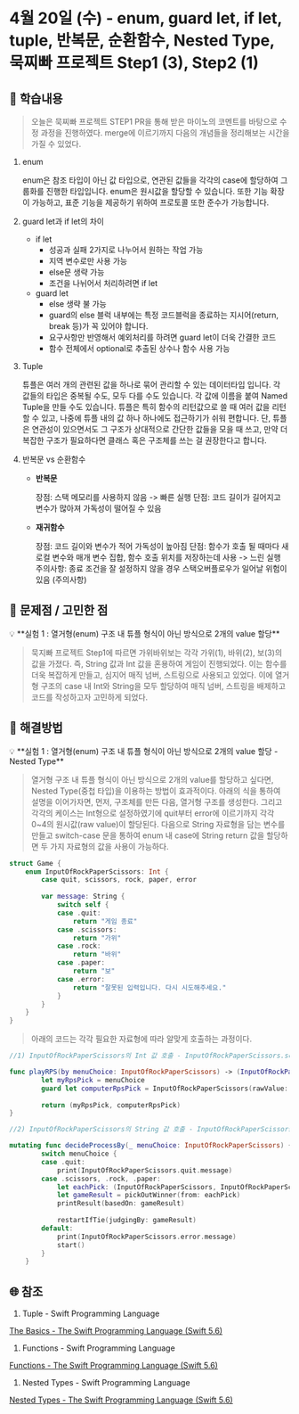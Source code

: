 # 4월 20일 (수) - enum, guard let, if let, tuple, 반복문, 순환함수, Nested Type, 묵찌빠 프로젝트 Step1 (3), Step2 (1)

## 🐣 학습내용

> 오늘은 묵찌빠 프로젝트 STEP1 PR을 통해 받은 마이노의 코멘트를 바탕으로 수정 과정을 진행하였다. merge에 이르기까지 다음의 개념들을 정리해보는 시간을 가질 수 있었다.
> 

1. enum
    
      enum은 참조 타입이 아닌 값 타입으로, 연관된 값들을 각각의 case에 할당하여 그룹화를 진행한 타입입니다. enum은 원시값을 할당할 수 있습니다. 또한 기능 확장이 가능하고, 표준 기능을 제공하기 위하여 프로토콜 또한 준수가 가능합니다.
    
2. guard let과 if let의 차이
    - if let
        - 성공과 실패 2가지로 나누어서 원하는 작업 가능
        - 지역 변수로만 사용 가능
        - else문 생략 가능
        - 조건을 나뉘어서 처리하려면 if let
    - guard let
        - else 생략 불 가능
        - guard의 else 블럭 내부에는 특정 코드블럭을 종료하는 지시어(return, break 등)가 꼭 있어야 합니다.
        - 요구사항만 반영해서 예외처리를 하려면 guard let이 더욱 간결한 코드
        - 함수 전체에서 optional로 추출된 상수나 함수 사용 가능
3. Tuple
    
      튜플은 여러 개의 관련된 값을 하나로 묶어 관리할 수 있는 데이터타입 입니다. 각 값들의 타입은 중복될 수도, 모두 다를 수도 있습니다. 각 값에 이름을 붙여 Named Tuple을 만들 수도 있습니다.
      튜플은 특히 함수의 리턴값으로 쓸 때 여러 값을 리턴할 수 있고, 나중에 튜플 내의 값 하나 하나에도 접근하기가 쉬워 편합니다.
      단, 튜플은 연관성이 있으면서도 그 구조가 상대적으로 간단한 값들을 모을 때 쓰고, 만약 더 복잡한 구조가 필요하다면 클래스 혹은 구조체를 쓰는 걸 권장한다고 합니다.
    
4. 반복문 vs 순환함수
    - **반복문**
        
        장점: 스택 메모리를 사용하지 않음 -> 빠른 실행
        단점: 코드 길이가 길어지고 변수가 많아져 가독성이 떨어질 수 있음
        
    - **재귀함수**
        
        장점: 코드 길이와 변수가 적어 가독성이 높아짐
        단점: 함수가 호출 될 때마다 새 로컬 변수와 매개 변수 집합, 함수 호출 위치를 저장하는데 사용 -> 느린 실행
        주의사항: 종료 조건을 잘 설정하지 않을 경우 스택오버플로우가 일어날 위험이 있음 (주의사항)
        
    

## 🐥 문제점 / 고민한 점

<aside>
💡 **실험 1 : 열거형(enum) 구조 내 튜플 형식이 아닌 방식으로 2개의 value 할당**

</aside>

> 묵지빠 프로젝트 Step1에 따르면 가위바위보는 각각 가위(1), 바위(2), 보(3)의 값을 가졌다. 즉, String 값과 Int 값을 혼용하여 게임이 진행되었다. 이는 함수를 더욱 복잡하게 만들고, 심지어 매직 넘버, 스트링으로 사용되고 있었다. 이에 열거형 구조의 case 내 Int와 String을 모두 할당하여 매직 넘버, 스트링을 배제하고 코드를 작성하고자 고민하게 되었다.
> 

## 🐓 해결방법

<aside>
💡 **실험 1 : 열거형(enum) 구조 내 튜플 형식이 아닌 방식으로 2개의 value 할당 - Nested Type**

</aside>

> 열거형 구조 내 튜플 형식이 아닌 방식으로 2개의 value를 할당하고 싶다면, Nested Type(중첩 타입)을 이용하는 방법이 효과적이다. 아래의 식을 통하여 설명을 이어가자면, 먼저, 구조체를 만든 다음, 열거형 구조를 생성한다. 그리고 각각의 케이스는 Int형으로 설정하였기에 quit부터 error에 이르기까지 각각 0~4의 원시값(raw value)이 할당된다. 다음으로 String 자료형을 담는 변수를 만들고 switch-case 문을 통하여 enum 내 case에 String return 값을 할당하면 두 가지 자료형의 값을 사용이 가능하다.
> 

```swift
struct Game {
    enum InputOfRockPaperScissors: Int {
        case quit, scissors, rock, paper, error
        
        var message: String {
            switch self {
            case .quit:
                return "게임 종료"
            case .scissors:
                return "가위"
            case .rock:
                return "바위"
            case .paper:
                return "보"
            case .error:
                return "잘못된 입력입니다. 다시 시도해주세요."
            }
        }
    }
}
```

> 아래의 코드는 각각 필요한 자료형에 따라 알맞게 호출하는 과정이다.
> 

```swift
//1) InputOfRockPaperScissors의 Int 값 호출 - InputOfRockPaperScissors.scissors.rawaVlue

func playRPS(by menuChoice: InputOfRockPaperScissors) -> (InputOfRockPaperScissors, InputOfRockPaperScissors) {
        let myRpsPick = menuChoice
        guard let computerRpsPick = InputOfRockPaperScissors(rawValue: Int.random(in: InputOfRockPaperScissors.scissors.rawValue...InputOfRockPaperScissors.paper.rawValue)) else { return (.quit, .quit) }
        
        return (myRpsPick, computerRpsPick)
}

//2) InputOfRockPaperScissors의 String 값 호출 - InputOfRockPaperScissors.quit.message

mutating func decideProcessBy(_ menuChoice: InputOfRockPaperScissors) {
        switch menuChoice {
        case .quit:
            print(InputOfRockPaperScissors.quit.message)
        case .scissors, .rock, .paper:
            let eachPick: (InputOfRockPaperScissors, InputOfRockPaperScissors) = playRPS(by: menuChoice)
            let gameResult = pickOutWinner(from: eachPick)
            printResult(basedOn: gameResult)
            
            restartIfTie(judgingBy: gameResult)
        default:
            print(InputOfRockPaperScissors.error.message)
            start()
        }
    }
```

## 🌐 참조

1. Tuple - Swift Programming Language

[The Basics - The Swift Programming Language (Swift 5.6)](https://docs.swift.org/swift-book/LanguageGuide/TheBasics.html#ID329)

1. Functions - Swift Programming Language

[Functions - The Swift Programming Language (Swift 5.6)](https://docs.swift.org/swift-book/LanguageGuide/Functions.html#ID164)

1. Nested Types - Swift Programming Language

[Nested Types - The Swift Programming Language (Swift 5.6)](https://docs.swift.org/swift-book/LanguageGuide/NestedTypes.html)